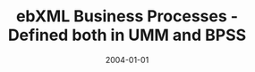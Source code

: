 ---
abstract: ''
authors:
- Birgit Hofreiter
- Christian Huemer
date: '2004-01-01'
featured: false
publication_types:
- '0'
publishDate: '2004-01-01'
title: ebXML Business Processes - Defined both in UMM and BPSS
url_pdf: ''
---